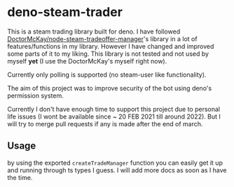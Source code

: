 # deno-steam-trader

This is a steam trading library built for deno. I have followed [DoctorMcKay/node-steam-tradeoffer-manager](https://github.com/DoctorMcKay/node-steam-tradeoffer-manager)'s library in a lot of features/functions in my library. However I have changed and improved some parts of it to my liking. This library is not tested and not used by myself **yet** (I use the DoctorMcKay's myself right now).

Currently only polling is supported (no steam-user like functionality).

The aim of this project was to improve security of the bot using deno's permission system.

Currently I don't have enough time to support this project due to personal life issues (I wont be available since ~ 20 FEB 2021 till around 2022). But I will try to merge pull requests if any is made after the end of march.

## Usage

by using the exported `createTradeManager` function you can easily get it up and running through ts types I guess. I will add more docs as soon as I have the time.
